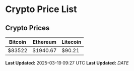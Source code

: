 # Crypto Price List

## Crypto Prices
| Bitcoin | Ethereum | Litecoin |
| ------- | -------- | -------- |
| $83522 | $1940.67 | $90.21 |
**Last Updated:** 2025-03-19 09:27 UTC
**Last Updated:** $DATE$
